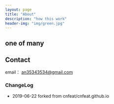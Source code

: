 ```yaml
---
layout: page
title: "About"
description: "how this work"
header-img: "img/green.jpg"
---
```

## one of many

## Contact

email： an35343534@gmail.com


### ChangeLog

- 2019-06-22 forked from cnfeat/cnfeat.github.io
